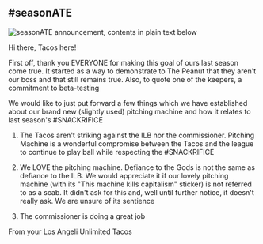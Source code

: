 ## <span class=yellow>#seasonATE</span>

<div class="img-box">

![seasonATE announcement, contents in plain text below](https://cdn.discordapp.com/attachments/734574989457621034/757708864111247461/image0.png)

</div>

Hi there, Tacos here!

First off, thank you EVERYONE for making this goal of ours last season come true. It started as a way to demonstrate to The Peanut that they aren't our boss and that still remains true. Also, to quote one of the keepers, a commitment to beta-testing

We would like to just put forward a few things which we have established about our brand new (slightly used) pitching machine and how it relates to last season's <span class="yellow">#SNACKRIFICE</span>

1) The Tacos aren't striking against the ILB nor the commissioner. Pitching Machine is a wonderful compromise between the Tacos and the league to continue to play ball while respecting the <span class="yellow">#SNACKRIFICE</span>

2) We LOVE the pitching machine. Defiance to the Gods is not the same as defiance to the ILB. We would appreciate it if our lovely pitching machine (with its "This machine kills capitalism" sticker) is not referred to as a scab. It didn't ask for this and, well until further notice, it doesn't really ask. We are unsure of its sentience

3) The commissioner is doing a great job

From your Los Angeli Unlimited Tacos
